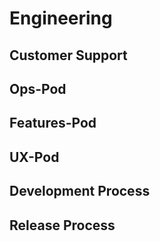# Engineering
## Customer Support
## Ops-Pod
## Features-Pod
## UX-Pod
## Development Process
## Release Process
